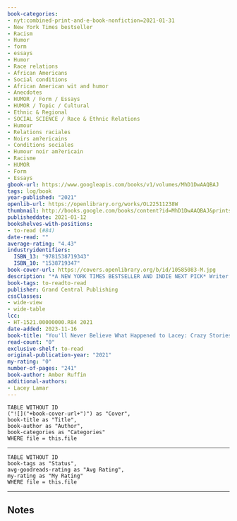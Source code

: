 ```yaml
---
book-categories:
- nyt:combined-print-and-e-book-nonfiction=2021-01-31
- New York Times bestseller
- Racism
- Humor
- form
- essays
- Humor
- Race relations
- African Americans
- Social conditions
- African American wit and humor
- Anecdotes
- HUMOR / Form / Essays
- HUMOR / Topic / Cultural
- Ethnic & Regional
- SOCIAL SCIENCE / Race & Ethnic Relations
- Humour
- Relations raciales
- Noirs am?ericains
- Conditions sociales
- Humour noir am?ericain
- Racisme
- HUMOR
- Form
- Essays
gbook-url: https://www.googleapis.com/books/v1/volumes/MhD1DwAAQBAJ
tags: log/book
year-published: "2021"
openlib-url: https://openlibrary.org/works/OL22511238W
thumbnail: http://books.google.com/books/content?id=MhD1DwAAQBAJ&printsec=frontcover&img=1&zoom=1&edge=curl&source=gbs_api
publisheddate: 2021-01-12
bookshelves-with-positions:
- to-read (#84)
date-read: ""
average-rating: "4.43"
industryidentifiers:
  ISBN_13: "9781538719343"
  ISBN_10: "1538719347"
book-cover-url: https://covers.openlibrary.org/b/id/10585083-M.jpg
description: "*A NEW YORK TIMES BESTSELLER AND INDIE NEXT PICK* Writer and performer on Late Night with Seth Meyers Amber Ruffin writes with her sister Lacey Lamar with humor and heart to share absurd anecdotes about everyday experiences of racism. Now a writer and performer on Late Night with Seth Meyers and host of The Amber Ruffin Show, Amber Ruffin lives in New York, where she is no one's First Black Friend and everyone is, as she puts it, \"stark raving normal.\" But Amber's sister Lacey? She's still living in their home state of Nebraska, and trust us, you'll never believe what happened to Lacey. From racist donut shops to strangers putting their whole hand in her hair, from being mistaken for a prostitute to being mistaken for Harriet Tubman, Lacey is a lightning rod for hilariously ridiculous yet all-too-real anecdotes. She's the perfect mix of polite, beautiful, petite, and Black that apparently makes people think \"I can say whatever I want to this woman.\" And now, Amber and Lacey share these entertainingly horrifying stories through their laugh-out-loud sisterly banter. Painfully relatable or shockingly eye-opening (depending on how often you have personally been followed by security at department stores), this book tackles modern-day racism with the perfect balance of levity and gravity."
book-tags: to-readto-read
publisher: Grand Central Publishing
cssClasses:
- wide-view
- wide-table
lcc:
- HT-1521.00000000.R84 2021
date-added: 2023-11-16
book-title: "You'll Never Believe What Happened to Lacey: Crazy Stories about Racism"
read-count: "0"
exclusive-shelf: to-read
original-publication-year: "2021"
my-rating: "0"
number-of-pages: "241"
book-author: Amber Ruffin
additional-authors:
- Lacey Lamar
---
```


```dataview
TABLE WITHOUT ID
("![]("+book-cover-url+")") as "Cover",
book-title as "Title",
book-author as "Author",
book-categories as "Categories"
WHERE file = this.file
```
---
```dataview
TABLE WITHOUT ID
book-tags as "Status",
avg-goodreads-rating as "Avg Rating",
my-rating as "My Rating"
WHERE file = this.file
```
---
## Notes



